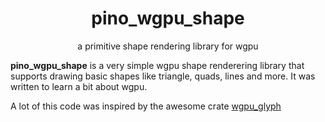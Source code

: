 <div align="center">

# pino_wgpu_shape

a primitive shape rendering library for wgpu

</div>

**pino_wgpu_shape** is a very simple wgpu shape renderering library
that supports drawing basic shapes like triangle, quads, lines and
more. It was written to learn a bit about wgpu.

A lot of this code was inspired by the awesome crate [wgpu_glyph](https://github.com/hecrj/wgpu_glyph)

